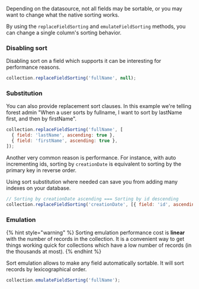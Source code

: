 Depending on the datasource, not all fields may be sortable, or you may want to change what the native sorting works.

By using the `replaceFieldSorting` and `emulateFieldSorting` methods, you can change a single column's sorting behavior.

### Disabling sort

Disabling sort on a field which supports it can be interesting for performance reasons.

```javascript
collection.replaceFieldSorting('fullName', null);
```

### Substitution

You can also provide replacement sort clauses. In this example we're telling forest admin "When a user sorts by fullname, I want to sort by lastName first, and then by firstName".

```javascript
collection.replaceFieldSorting('fullName', [
  { field: 'lastName', ascending: true },
  { field: 'firstName', ascending: true },
]);
```

Another very common reason is performance. For instance, with auto incrementing ids, sorting by `creationDate` is equivalent to sorting by the primary key in reverse order.

Using sort substitution where needed can save you from adding many indexes on your database.

```javascript
// Sorting by creationDate ascending === Sorting by id descending
collection.replaceFieldSorting('creationDate', [{ field: 'id', ascending: false }]);
```

### Emulation

{% hint style="warning" %}
Sorting emulation performance cost is **linear** with the number of records in the collection. It is a convenient way to get things working quick for collections which have a low number of records (in the thousands at most).
{% endhint %}

Sort emulation allows to make any field automatically sortable. It will sort records by lexicographical order.

```javascript
collection.emulateFieldSorting('fullName');
```

